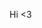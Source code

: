 Hi <3

<!---
IzzyGarciaLimon/IzzyGarciaLimon is a ✨ special ✨ repository because its `README.md` (this file) appears on your GitHub profile.
You can click the Preview link to take a look at your changes.
--->
